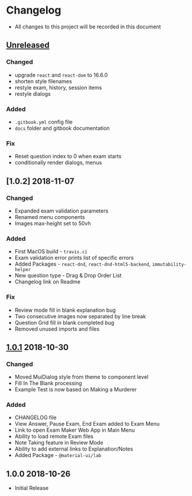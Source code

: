 # Changelog

- All changes to this project will be recorded in this document

## [Unreleased]

### Changed

- upgrade `react` and `react-dom` to 16.6.0
- shorten style filenames
- restyle exam, history, session items
- restyle dialogs

### Added

- `.gitbook.yml` config file
- `docs` folder and gitbook documentation

### Fix

- Reset question index to 0 when exam starts
- conditionally render dialogs, menus

## [1.0.2] 2018-11-07

### Changed

- Expanded exam validation parameters
- Renamed menu components
- Images max-height set to 50vh

### Added

- First MacOS build - `travis.ci`
- Exam validation error prints list of specific errors
- Added Packages - `react-dnd`, `react-dnd-html5-backend`, `immutability-helper`
- New question type - Drag & Drop Order List
- Changelog link on Readme

### Fix

- Review mode fill in blank explanation bug
- Two consecutive images now separated by line break
- Question Grid fill in blank completed bug
- Removed unused imports and files

## [1.0.1] 2018-10-30

### Changed

- Moved MuiDialog style from theme to component level
- Fill In The Blank processing
- Example Test is now based on Making a Murderer

### Added

- CHANGELOG file
- View Answer, Pause Exam, End Exam added to Exam Menu
- Link to open Exam Maker Web App in Main Menu
- Ability to load remote Exam files
- Note Taking feature in Review Mode
- Ability to add external links to Explanation/Notes
- Added Package - `@material-ui/lab`

## 1.0.0 2018-10-26

- Initial Release

[unreleased]: https://github.com/benjaminadk/electron-exam/compare/v1.0.0...HEAD
[1.0.1]: https://github.com/benjaminadk/electron-exam/compare/v1.0.0...v1.0.1
